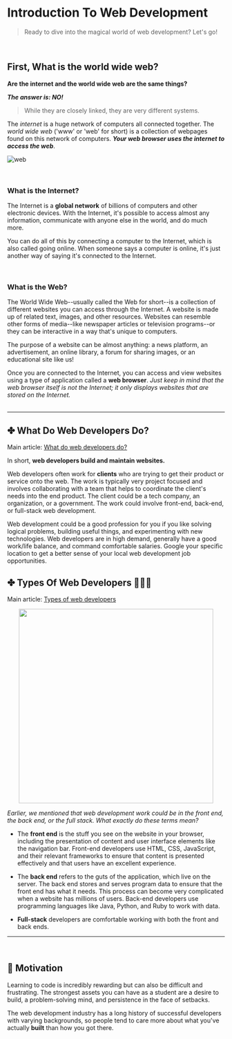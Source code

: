 # Introduction To Web Development

> Ready to dive into the magical world of web development? Let's go!

<br>

## First, What is the world wide web?

**Are the internet and the world wide web are the same things?**

**_The answer is: NO!_**

> While they are closely linked, they are very different systems.

The _internet_ is a huge network of computers all connected together. The _world wide web_ ('www' or 'web' for short) is a collection of webpages found on this network of computers. **_Your web browser uses the internet to access the web_**.

![web](https://techxerl.net/wp-content/uploads/2017/02/Internet-VS-WWW.jpg)

<br>

### What is the Internet?

The Internet is a **global network** of billions of computers and other electronic devices. With the Internet, it's possible to access almost any information, communicate with anyone else in the world, and do much more.

You can do all of this by connecting a computer to the Internet, which is also called going online. When someone says a computer is online, it's just another way of saying it's connected to the Internet.

<br>

### What is the Web?

The World Wide Web--usually called the Web for short--is a collection of different websites you can access through the Internet. A website is made up of related text, images, and other resources. Websites can resemble other forms of media--like newspaper articles or television programs--or they can be interactive in a way that's unique to computers.

The purpose of a website can be almost anything: a news platform, an advertisement, an online library, a forum for sharing images, or an educational site like us!

Once you are connected to the Internet, you can access and view websites using a type of application called a **web browser**. _Just keep in mind that the web browser itself is not the Internet; it only displays websites that are stored on the Internet._<br>
<br>

--------------------------------------------------------------------------------

## ✤ What Do Web Developers Do?

Main article: [What do web developers do?](https://www.theodinproject.com/courses/web-development-101/lessons/introduction-to-web-development#what-do-web-developers-do)

In short, **web developers build and maintain websites.**

Web developers often work for **clients** who are trying to get their product or service onto the web. The work is typically very project focused and involves collaborating with a team that helps to coordinate the client's needs into the end product. The client could be a tech company, an organization, or a government. The work could involve front-end, back-end, or full-stack web development.

Web development could be a good profession for you if you like solving logical problems, building useful things, and experimenting with new technologies. Web developers are in high demand, generally have a good work/life balance, and command comfortable salaries. Google your specific location to get a better sense of your local web development job opportunities.

## ✤ Types Of Web Developers 👨🏾‍💻

Main article: [Types of web developers](https://www.theodinproject.com/courses/web-development-101/lessons/introduction-to-web-development#what-do-web-developers-do)


<p align="center">
  <img width="450" src="https://blog.hyperiondev.com/wp-content/uploads/2018/10/Blog-Gif.gif">
</p>

_Earlier, we mentioned that web development work could be in the front end, the back end, or the full stack. What exactly do these terms mean?_

- The **front end** is the stuff you see on the website in your browser, including the presentation of content and user interface elements like the navigation bar. Front-end developers use HTML, CSS, JavaScript, and their relevant frameworks to ensure that content is presented effectively and that users have an excellent experience.

- The **back end** refers to the guts of the application, which live on the server. The back end stores and serves program data to ensure that the front end has what it needs. This process can become very complicated when a website has millions of users. Back-end developers use programming languages like Java, Python, and Ruby to work with data.

- **Full-stack** developers are comfortable working with both the front and back ends.

--------------------------------------------------------------------------------

<br>

## 🤞 Motivation

Learning to code is incredibly rewarding but can also be difficult and frustrating. The strongest assets you can have as a student are a desire to build, a problem-solving mind, and persistence in the face of setbacks.

The web development industry has a long history of successful developers with varying backgrounds, so people tend to care more about what you've actually **built** than how you got there.
